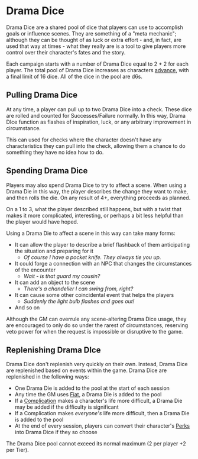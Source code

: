 # Drama Dice

Drama Dice are a shared pool of dice that players can use to accomplish goals or influence scenes. They are something of a "meta mechanic"; although they can be thought of as luck or extra effort - and, in fact, are used that way at times - what they really are is a tool to give players more control over their character's fates and the story.

Each campaign starts with a number of Drama Dice equal to 2 + 2 for each player. The total pool of Drama Dice increases as characters [advance](Advancement.md), with a final limit of 16 dice. All of the dice in the pool are d6s.

## Pulling Drama Dice

At any time, a player can pull up to two Drama Dice into a check. These dice are rolled and counted for Successes/Failure normally. In this way, Drama DIce function as flashes of inspiration, luck, or any arbitrary improvement in circumstance.

This can used for checks where the character doesn't have any characteristics they can pull into the check, allowing them a chance to do something they have no idea how to do.

## Spending Drama Dice

Players may also spend Drama Dice to try to affect a scene. When using a Drama Die in this way, the player describes the change they want to make, and then rolls the die. On any result of 4+, everything proceeds as planned.

On a 1 to 3, what the player described still happens, but with a twist that makes it more complicated, interesting, or perhaps a bit less helpful than the player would have hoped.

Using a Drama Die to affect a scene in this way can take many forms:

- It can allow the player to describe a brief flashback of them anticipating the situation and preparing for it
  - *Of course I have a pocket knife. They always tie you up.*
- It could forge a connection with an NPC that changes the circumstances of the encounter
  - *Wait - is that guard my cousin?*
- It can add an object to the scene
  - *There's a chandelier I can swing from, right?*
- It can cause some other coincidental event that helps the players
  - *Suddenly the light bulb flashes and goes out!*
- And so on

Although the GM can overrule any scene-altering Drama Dice usage, they are encouraged to only do so under the rarest of circumstances, reserving veto power for when the request is impossible or disruptive to the game.

## Replenishing Drama DIce

Drama Dice don't replenish very quickly on their own. Instead, Drama Dice are replenished based on events within the game. Drama Dice are replenished in the following ways:

- One Drama Die is added to the pool at the start of each session
- Any time the GM uses [Fiat](Fiat.md), a Drama Die is added to the pool
- If a [Complication](Complications.md) makes a character's life more difficult, a Drama Die may be added if the difficulty is significant
- If a Complication makes *everyone's* life more difficult, then a Drama Die is added to the pool
- At the end of every session, players can convert their character's [Perks](MarksPerks.md) into Drama Dice if they so choose

The Drama Dice pool cannot exceed its normal maximum (2 per player +2 per Tier).
